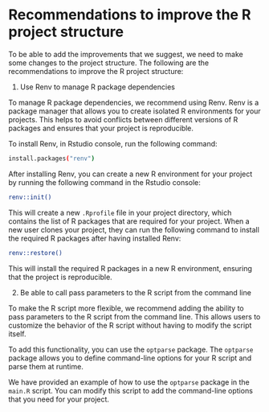 # Recommendations to improve the R project structure

To be able to add the improvements that we suggest, we need to make some changes to the project structure. The following are the recommendations to improve the R project structure:

1. Use Renv to manage R package dependencies

To manage R package dependencies, we recommend using Renv. Renv is a package manager that allows you to create isolated R environments for your projects. This helps to avoid conflicts between different versions of R packages and ensures that your project is reproducible.

To install Renv, in Rstudio console, run the following command:

```bash
install.packages("renv")
```

After installing Renv, you can create a new R environment for your project by running the following command in the Rstudio console:

```bash
renv::init()
```

This will create a new `.Rprofile` file in your project directory, which contains the list of R packages that are required for your project. When a new user clones your project, they can run the following command to install the required R packages after having installed Renv:

```bash
renv::restore()
```

This will install the required R packages in a new R environment, ensuring that the project is reproducible.


2. Be able to call pass parameters to the R script from the command line

To make the R script more flexible, we recommend adding the ability to pass parameters to the R script from the command line. This allows users to customize the behavior of the R script without having to modify the script itself.

To add this functionality, you can use the `optparse` package. The `optparse` package allows you to define command-line options for your R script and parse them at runtime.

We have provided an example of how to use the `optparse` package in the `main.R` script. You can modify this script to add the command-line options that you need for your project.